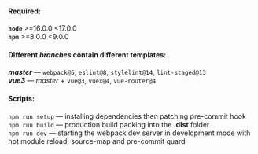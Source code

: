 #### Required:
**`node`** >=16.0.0 <17.0.0  
**`npm`** >=8.0.0 <9.0.0  

#### Different *branches* contain different templates:
***master*** — `webpack@5`, `eslint@8`, `stylelint@14`, `lint-staged@13`  
***vue3*** — *master* + `vue@3`, `vuex@4`, `vue-router@4`  

#### Scripts:
`npm run setup` — installing dependencies then patching pre-commit hook  
`npm run build` — production build packing into the **.dist** folder  
`npm run dev` — starting the webpack dev server in development mode with hot module reload, source-map and pre-commit guard  
